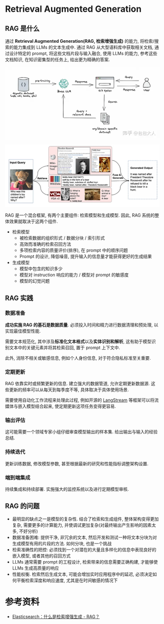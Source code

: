 # Retrieval Augmented Generation

## RAG 是什么

通过 **Retrieval Augmented Generation(RAG, 检索增强生成)** 的能力, 将检索/搜索的能力集成到 LLMs 的文本生成中. 通过 RAG 从大型语料库中获取相关文档, 通过设计特定的 prompt, 将这些文档片段与输入融合, 使用 LLMs 的能力, 参考这些文档知识, 在知识密集型的任务上, 给出更为精确的答案.

![](/resources/images/llm/rag-1.png)

![](/resources/images/llm/rag-2.png)

RAG 是一个混合框架, 有两个主要组件: 检索模型和生成模型. 因此, RAG 系统的整体效果就取决于这两个组件.

- 检索模型
  - 被检索数据的组织形式 / 数据分块 / 索引形式
  - 高效而准确的检索召回方法
  - 多项检索内容的质量评价(排序), 在 prompt 中的顺序问题
  - Prompt 的设计, 降低噪音, 提升输入的信息量才能获得更好的生成结果
- 生成模型
  - 模型中包含的知识多少
  - 模型对 instruction 响应的能力 / 模型对 prompt 的敏感度
  - 模型的幻觉问题

## RAG 实践

### 数据准备

**成功实施 RAG 的基石是数据质量**. 必须投入时间和精力进行数据清理和预处理, 以实现最佳模型性能.

需要文本规范化, 其中涉及**标准化文本格式**以及**实体识别和解析**, 这有助于模型识别文本中的关键元素并将其检索召回, 置于 prompt 上下文中.

此外, 消除不相关或敏感信息, 例如个人身份信息, 对于符合隐私标准至关重要.

### 定期更新

RAG 依靠实时或频繁更新的信息. 建立强大的数据管道, 允许定期更新数据源. 这些更新的频率可以从每天到每季度不等, 具体取决于具体使用场景.

需要使用自动化工作流程来处理此过程, 例如开源的 [LangStream](https://github.com/LangStream/langstream) 等框架可以将流媒体与嵌入模型结合起来, 使定期更新这项任务变得更容易.

### 输出评估

这可能需要一个领域专家小组仔细审查模型输出的样本集. 给出输出与输入的经验总结.

### 持续迭代

更新训练数据, 修改模型参数, 甚至根据最新的研究和性能指标调整架构设置.

### 端到端集成

持续集成和持续部署. 实施强大的监控系统以及进行定期模型审核.

## RAG 的问题

- 最明显的缺点之一是模型的复杂性. 结合了检索和生成组件, 整体架构变得更加复杂, 需要更多的计算能力, 并使调试更加复杂(对最终输出产生影响的因素太多, 不好分析)
- 数据准备困难: 提供干净, 非冗余的文本, 然后开发和测试一种将文本分块为对生成模型有用的片段的方法. 如何分块, 也是一个挑战
- 检索准确性的把控: 必须找到一个对潜在的大量且多样化的信息中表现良好的嵌入模型, 或者其他的召回方式
- LLMs 通常需要 prompt 的工程设计, 检索带来的信息需要正确构建, 才能够使 LLMs 生成高质量的响应
- 性能权衡. 检索然后生成文本, 可能会增加实时应用程序中的延迟, 必须决定如何平衡检索深度和响应速度, 尤其是在时间敏感的情况下

# 参考资料

- [Elasticsearch：什么是检索增强生成 - RAG？](https://blog.csdn.net/UbuntuTouch/article/details/133746882)
